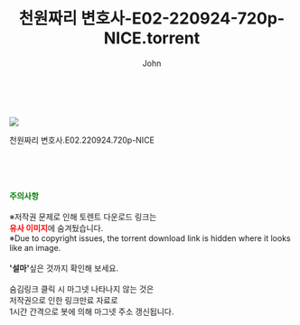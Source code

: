 ﻿---
layout: post
title:  "    천원짜리 변호사-E02-220924-720p-NICE.torrent"
author: John
categories: [ 드라마 ]
tags: [  ]
image: https://torrentrj55.com/uploadfile/full/8ad248722484828f19cc3bf698f539d36676e5c0.jpg 
description: "    천원짜리 변호사-E02-220924-720p-NICE torrent 정보 공유"
toc: true
toc_sticky: true
---

<br>
<p><img src="https://torrentrj55.com/uploadfile/full/8ad248722484828f19cc3bf698f539d36676e5c0.jpg"/></p>
 천원짜리 변호사.E02.220924.720p-NICE  
    
<br><br><br>
<p data-ke-size="size16"><b><span style="color: green;">주의사항</span></b><br /><br />※저작권 문제로 인해 토렌트 다운로드 링크는<br /><b><span style="color: red;">유사 이미지</span></b>에 숨겨뒀습니다.<br />※Due to copyright issues, the torrent download link is hidden where it looks like an image.<br /><br /><b>'설마'</b>싶은 것까지 확인해 보세요.<br /><br />숨김링크 클릭 시 마그넷 나타나지 않는 것은<br />저작권으로 인한 링크만료 자료로<br />1시간 간격으로 봇에 의해 마그넷 주소 갱신됩니다.</p>
